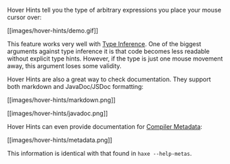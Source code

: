 Hover Hints tell you the type of arbitrary expressions you place your mouse cursor over:

[[images/hover-hints/demo.gif]]

This feature works very well with [Type Inference](https://haxe.org/manual/type-system-type-inference.html). One of the biggest arguments against type inference it is that code becomes less readable without explicit type hints. However, if the type is just one mouse movement away, this argument loses some validity.

Hover Hints are also a great way to check documentation. They support both markdown and JavaDoc/JSDoc formatting:

[[images/hover-hints/markdown.png]]

[[images/hover-hints/javadoc.png]]

Hover Hints can even provide documentation for [Compiler Metadata](https://haxe.org/manual/cr-metadata.html):

[[images/hover-hints/metadata.png]]

This information is identical with that found in `haxe --help-metas`.